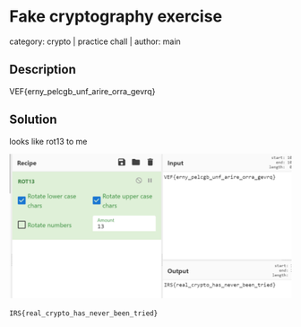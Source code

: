 # Fake cryptography exercise
category: crypto | practice chall | author: main

## Description
VEF{erny_pelcgb_unf_arire_orra_gevrq}

## Solution
looks like rot13 to me 

![fake cryptography.png](images/fakecryptography.png)

`IRS{real_crypto_has_never_been_tried}`
